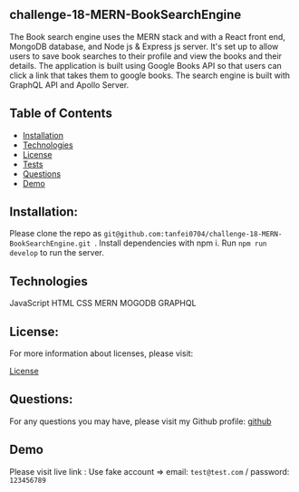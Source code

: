 ## challenge-18-MERN-BookSearchEngine
The Book search engine uses the MERN stack and with a React front end, MongoDB database, and Node js & Express js server. It's set up to allow users to save book searches to their profile and view the books and their details. The application is built using Google Books API so that users can click a link that takes them to google books. The search engine is built with GraphQL API and Apollo Server.


## Table of Contents
  - [Installation](#installation)
  - [Technologies](#technologies)
  - [License](#license)
  - [Tests](#tests)
  - [Questions](#questions)
  - [Demo](#demo)

## Installation:

Please clone the repo as `git@github.com:tanfei0704/challenge-18-MERN-BookSearchEngine.git `. Install dependencies with npm i. Run ```npm run develop``` to run the server. 


## Technologies

JavaScript HTML CSS MERN MOGODB GRAPHQL


## License:

For more information about licenses, please visit:

[License](https://opensource.org/licenses/MIT)

## Questions:

For any questions you may have, please visit my Github profile:
[github](https://github.com/tanfei0704/challenge-18-MERN-BookSearchEngine/tree/main)

## Demo

Please visit live link : 
Use fake account => email: `test@test.com` / password: `123456789`